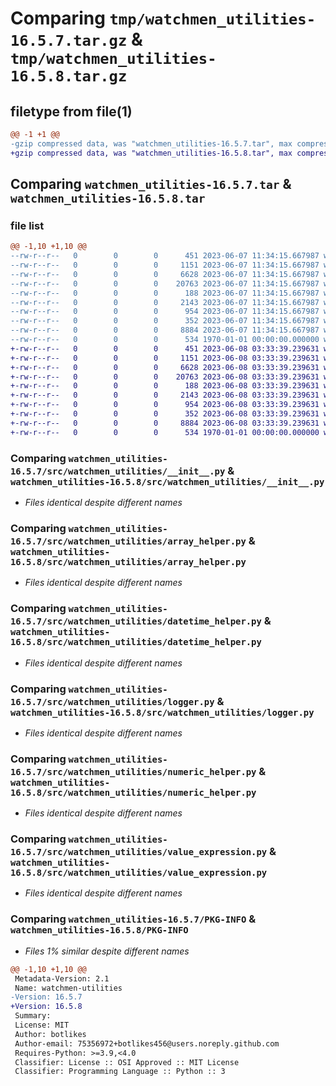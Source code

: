 # Comparing `tmp/watchmen_utilities-16.5.7.tar.gz` & `tmp/watchmen_utilities-16.5.8.tar.gz`

## filetype from file(1)

```diff
@@ -1 +1 @@
-gzip compressed data, was "watchmen_utilities-16.5.7.tar", max compression
+gzip compressed data, was "watchmen_utilities-16.5.8.tar", max compression
```

## Comparing `watchmen_utilities-16.5.7.tar` & `watchmen_utilities-16.5.8.tar`

### file list

```diff
@@ -1,10 +1,10 @@
--rw-r--r--   0        0        0      451 2023-06-07 11:34:15.667987 watchmen_utilities-16.5.7/pyproject.toml
--rw-r--r--   0        0        0     1151 2023-06-07 11:34:15.667987 watchmen_utilities-16.5.7/src/watchmen_utilities/__init__.py
--rw-r--r--   0        0        0     6628 2023-06-07 11:34:15.667987 watchmen_utilities-16.5.7/src/watchmen_utilities/array_helper.py
--rw-r--r--   0        0        0    20763 2023-06-07 11:34:15.667987 watchmen_utilities-16.5.7/src/watchmen_utilities/datetime_helper.py
--rw-r--r--   0        0        0      188 2023-06-07 11:34:15.667987 watchmen_utilities-16.5.7/src/watchmen_utilities/json_helper.py
--rw-r--r--   0        0        0     2143 2023-06-07 11:34:15.667987 watchmen_utilities-16.5.7/src/watchmen_utilities/logger.py
--rw-r--r--   0        0        0      954 2023-06-07 11:34:15.667987 watchmen_utilities-16.5.7/src/watchmen_utilities/numeric_helper.py
--rw-r--r--   0        0        0      352 2023-06-07 11:34:15.667987 watchmen_utilities-16.5.7/src/watchmen_utilities/string_helper.py
--rw-r--r--   0        0        0     8884 2023-06-07 11:34:15.667987 watchmen_utilities-16.5.7/src/watchmen_utilities/value_expression.py
--rw-r--r--   0        0        0      534 1970-01-01 00:00:00.000000 watchmen_utilities-16.5.7/PKG-INFO
+-rw-r--r--   0        0        0      451 2023-06-08 03:33:39.239631 watchmen_utilities-16.5.8/pyproject.toml
+-rw-r--r--   0        0        0     1151 2023-06-08 03:33:39.239631 watchmen_utilities-16.5.8/src/watchmen_utilities/__init__.py
+-rw-r--r--   0        0        0     6628 2023-06-08 03:33:39.239631 watchmen_utilities-16.5.8/src/watchmen_utilities/array_helper.py
+-rw-r--r--   0        0        0    20763 2023-06-08 03:33:39.239631 watchmen_utilities-16.5.8/src/watchmen_utilities/datetime_helper.py
+-rw-r--r--   0        0        0      188 2023-06-08 03:33:39.239631 watchmen_utilities-16.5.8/src/watchmen_utilities/json_helper.py
+-rw-r--r--   0        0        0     2143 2023-06-08 03:33:39.239631 watchmen_utilities-16.5.8/src/watchmen_utilities/logger.py
+-rw-r--r--   0        0        0      954 2023-06-08 03:33:39.239631 watchmen_utilities-16.5.8/src/watchmen_utilities/numeric_helper.py
+-rw-r--r--   0        0        0      352 2023-06-08 03:33:39.239631 watchmen_utilities-16.5.8/src/watchmen_utilities/string_helper.py
+-rw-r--r--   0        0        0     8884 2023-06-08 03:33:39.239631 watchmen_utilities-16.5.8/src/watchmen_utilities/value_expression.py
+-rw-r--r--   0        0        0      534 1970-01-01 00:00:00.000000 watchmen_utilities-16.5.8/PKG-INFO
```

### Comparing `watchmen_utilities-16.5.7/src/watchmen_utilities/__init__.py` & `watchmen_utilities-16.5.8/src/watchmen_utilities/__init__.py`

 * *Files identical despite different names*

### Comparing `watchmen_utilities-16.5.7/src/watchmen_utilities/array_helper.py` & `watchmen_utilities-16.5.8/src/watchmen_utilities/array_helper.py`

 * *Files identical despite different names*

### Comparing `watchmen_utilities-16.5.7/src/watchmen_utilities/datetime_helper.py` & `watchmen_utilities-16.5.8/src/watchmen_utilities/datetime_helper.py`

 * *Files identical despite different names*

### Comparing `watchmen_utilities-16.5.7/src/watchmen_utilities/logger.py` & `watchmen_utilities-16.5.8/src/watchmen_utilities/logger.py`

 * *Files identical despite different names*

### Comparing `watchmen_utilities-16.5.7/src/watchmen_utilities/numeric_helper.py` & `watchmen_utilities-16.5.8/src/watchmen_utilities/numeric_helper.py`

 * *Files identical despite different names*

### Comparing `watchmen_utilities-16.5.7/src/watchmen_utilities/value_expression.py` & `watchmen_utilities-16.5.8/src/watchmen_utilities/value_expression.py`

 * *Files identical despite different names*

### Comparing `watchmen_utilities-16.5.7/PKG-INFO` & `watchmen_utilities-16.5.8/PKG-INFO`

 * *Files 1% similar despite different names*

```diff
@@ -1,10 +1,10 @@
 Metadata-Version: 2.1
 Name: watchmen-utilities
-Version: 16.5.7
+Version: 16.5.8
 Summary: 
 License: MIT
 Author: botlikes
 Author-email: 75356972+botlikes456@users.noreply.github.com
 Requires-Python: >=3.9,<4.0
 Classifier: License :: OSI Approved :: MIT License
 Classifier: Programming Language :: Python :: 3
```

